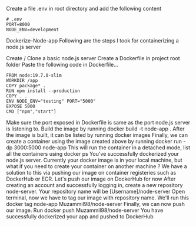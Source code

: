 Create a file .env in root directory and add the following content
```
# .env
PORT=8000
NODE_ENV=development
```

Dockerize-Node-app
Following are the steps I took for containerizing a node.js server

Create / Clone a basic node.js server
Create a Dockerfile in project root folder
Paste the following code in Dockerfile...
```
FROM node:19.7.0-slim
WORKDIR /app
COPY package* .
RUN npm install --production
COPY . .
ENV NODE_ENV="testing" PORT="5000"
EXPOSE 5000
CMD ["npm","start"]
```
Make sure the port exposed in Dockerfile is same as the port node.js server is listening to.
Build the image by running docker build -t node-app .
After the image is built, it can be listed by running docker images
Finally, we can create a container using the image created above by running docker run -dp 3000:5000 node-app This will run the container in a detached mode, list all the containers using docker ps
You've successfully dockerized your node.js server.
Currently your docker image is in your local machine, but what if you need to create your container on another machine ? We have a solution to this via pushing our image on container registeries such as DockerHub or ECR. Let's push our image on DockerHub for now
After creating an account and successfully logging in, create a new repository node-server. Your repository name will be [Username]/node-server
Open terminal, now we have to tag our image with repository name. We'll run this docker tag node-app Muzammil98/node-server
Finally, we can now push our image. Run docker push Muzammil98/node-server
You have successfully dockerized your app and pushed to DockerHub